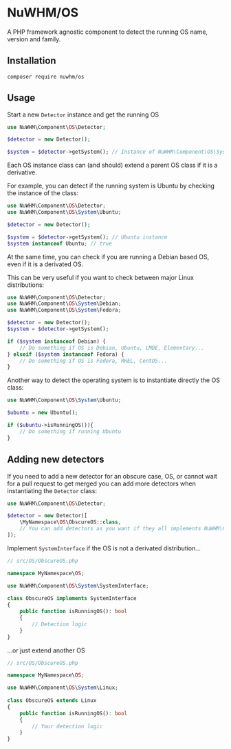 # NuWHM/OS

A PHP framework agnostic component to detect the running OS name, version and family.

## Installation

`composer require nuwhm/os`

## Usage

Start a new `Detector` instance and get the running OS

```php
use NuWHM\Component\OS\Detector;

$detector = new Detector();

$system = $detector->getSystem(); // Instance of NuWHM\Component\OS\System\SystemInterface
```

Each OS instance class can (and should) extend a parent OS class if it is a derivative.

For example, you can detect if the running system is Ubuntu by checking the instance of the class:

```php
use NuWHM\Component\OS\Detector;
use NuWHM\Component\OS\System\Ubuntu;

$detector = new Detector();

$system = $detector->getSystem(); // Ubuntu instance
$system instanceof Ubuntu; // true
```

At the same time, you can check if you are running a Debian based OS, even if it is a derivated OS.

This can be very useful if you want to check between major Linux distributions:

```php
use NuWHM\Component\OS\Detector;
use NuWHM\Component\OS\System\Debian;
use NuWHM\Component\OS\System\Fedora;

$detector = new Detector();
$system = $detector->getSystem();

if ($system instanceof Debian) {
    // Do something if OS is Debian, Ubuntu, LMDE, Elementary...
} elseif ($system instanceof Fedora) {
    // Do something if OS is Fedora, RHEL, CentOS...
}
```

Another way to detect the operating system is to instantiate directly the OS class:
```php
use NuWHM\Component\OS\System\Ubuntu;

$ubuntu = new Ubuntu();

if ($ubuntu->isRunningOS()){
    // Do something if running Ubuntu	
}
```

## Adding new detectors

If you need to add a new detector for an obscure case, OS, or cannot wait for a pull request to get merged you can add 
more detectors when instantiating the `Detector` class:

```php
use NuWHM\Component\OS\Detector;

$detector = new Detector([
    \MyNamespace\OS\ObscureOS::class,
    // You can add detectors as you want if they all implements NuWHM\Component\OS\System\SystemInterface
]);

```

Implement `SystemInterface` if the OS is not a derivated distribution...

```php
// src/OS/ObscureOS.php

namespace MyNamespace\OS;

use NuWHM\Component\OS\System\SystemInterface;
 
class ObscureOS implements SystemInterface
{
    public function isRunningOS(): bool
    {
        // Detection logic
    }
}
```

...or just extend another OS

```php
// src/OS/ObscureOS.php

namespace MyNamespace\OS;

use NuWHM\Component\OS\System\Linux;
 
class ObscureOS extends Linux
{
    public function isRunningOS(): bool
    {
        // Your detection logic
    }
}
```